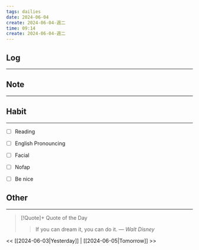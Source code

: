 ```yaml
---
tags: dailies  
date: 2024-06-04
create: 2024-06-04-週二
time: 09:14
create: 2024-06-04-週二
---
```


## Log
---


## Note
---


## Habit
---
- [ ] Reading
- [ ] English Pronouncing
- [ ] Facial
- [ ] Nofap
- [ ] Be nice


## Other
---

> [!Quote]+ Quote of the Day
> > If you can dream it, you can do it.
> — <cite>Walt Disney</cite>

<< [[2024-06-03|Yesterday]] | [[2024-06-05|Tomorrow]] >>